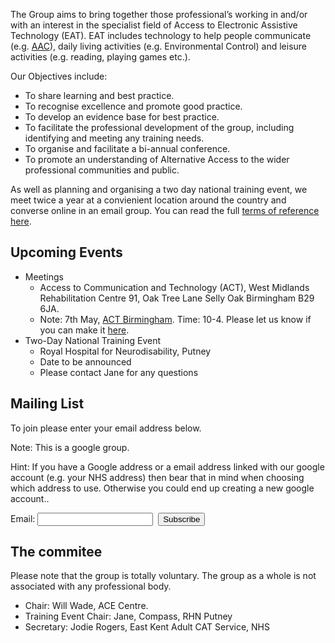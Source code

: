 The Group aims to bring together those professional’s working in and/or with an interest in the specialist field of Access to Electronic Assistive Technology (EAT). EAT includes technology to help people communicate (e.g. [AAC](http://www.communicationmatters.org.uk/page/what-is-aac)), daily living activities (e.g. Environmental Control) and leisure activities (e.g. reading, playing games etc.). 

Our Objectives include:
 * To share learning and best practice.
 * To recognise excellence and promote good practice.
 * To develop an evidence base for best practice.
 * To facilitate the professional development of the group, including identifying and meeting any training needs.
 * To organise and facilitate a bi-annual conference.
 * To promote an understanding of Alternative Access to the wider professional communities and public.

As well as planning and organising a two day national training event, we meet twice a year at a convienient location around the country and converse online in an email group.  You can read the full [terms of reference here](terms-of-reference.md).


Upcoming Events
--------

  * Meetings
    * Access to Communication and Technology (ACT), West Midlands Rehabilitation Centre 91, Oak Tree Lane Selly Oak Birmingham B29 6JA. 
    * Note: 7th May, [ACT Birmingham](http://www.bhamcommunity.nhs.uk/about-us/clinical-services/specialist-services/rehabilitation/services/act/). Time: 10-4. Please let us know if you can make it [here](http://bit.ly/ataspring2015).
  * Two-Day National Training Event
    * Royal Hospital for Neurodisability, Putney
    * Date to be announced
    * Please contact Jane for any questions

Mailing List
------------

To join please enter your email address below. 

Note: This is a google group. 

Hint: If you have a Google address or a email address linked with our google account (e.g. your NHS address) then bear that in mind when choosing which address to use. Otherwise you could end up creating a new google account..

<form action="http://groups.google.com/group/access-group/boxsubscribe"><input type="hidden" name="hl" value="en-GB" />Email: <input type="text" name="email" />  <input type="submit" name="sub" value="Subscribe" /></form>

The commitee
------------

Please note that the group is totally voluntary. The group as a whole is not associated with any professional body. 

* Chair: Will Wade, ACE Centre. 
* Training Event Chair: Jane, Compass, RHN Putney
* Secretary: Jodie Rogers, East Kent Adult CAT Service, NHS






